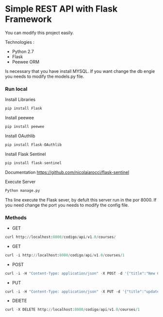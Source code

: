 # Simple REST API with Flask Framework

You can modify this project easily.

Technologies :
    
  - Python 2.7
  - Flask
  - Peewee ORM

Is necessary that you have install MYSQL.
If you want change the db engie you needs to modify the models.py file.
  
### Run local

Install Libraries

```Python
pip install Flask
```

Install peewee

```Python
pip install peewee
```

Install OAuthlib

```Python
pip install Flask-OAuthlib
```

Install Flask Sentinel

```Python
pip install flask-sentinel
```

Documentation
https://github.com/nicolaiarocci/flask-sentinel

Execute Server

```Python
Python manage.py
```

Ths line execute the Flask sever, by defult this server run in the por 8000.
If you need change the port you needs to modify the config file.

### Methods

-	GET
```Python
curl http://localhost:8000/codigo/api/v1.0/courses/
```
-	GET
```Python
curl -i http://localhost:8000/codigo/api/v1.0/courses/1
```

-	POST
```Python
curl -i -H "Content-Type: application/json" -X POST -d '{"title":"New Course", "slug": "new_course", "description": "This is a simple request with POST method"}' http://localhost:8000/codigo/api/v1.0/courses/
```

-	PUT
```Python
curl -i -H "Content-Type: application/json" -X PUT -d '{"title":"update title", "slug": "update_title", "description": "update description"}' http://localhost:8000/codigo/api/v1.0/courses/1
```

-	DElETE
```Python
curl -X DELETE http://localhost:8000/codigo/api/v1.0/courses/1
```

